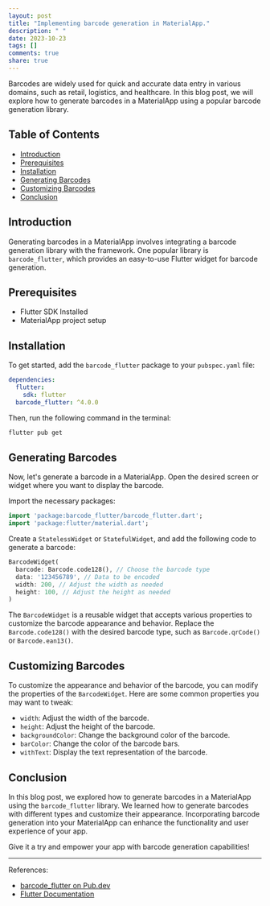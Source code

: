 ```yaml
---
layout: post
title: "Implementing barcode generation in MaterialApp."
description: " "
date: 2023-10-23
tags: []
comments: true
share: true
---
```


Barcodes are widely used for quick and accurate data entry in various domains, such as retail, logistics, and healthcare. In this blog post, we will explore how to generate barcodes in a MaterialApp using a popular barcode generation library.

## Table of Contents

- [Introduction](#introduction)
- [Prerequisites](#prerequisites)
- [Installation](#installation)
- [Generating Barcodes](#generating-barcodes)
- [Customizing Barcodes](#customizing-barcodes)
- [Conclusion](#conclusion)

## Introduction

Generating barcodes in a MaterialApp involves integrating a barcode generation library with the framework. One popular library is `barcode_flutter`, which provides an easy-to-use Flutter widget for barcode generation.

## Prerequisites

- Flutter SDK Installed
- MaterialApp project setup

## Installation

To get started, add the `barcode_flutter` package to your `pubspec.yaml` file:

```yaml
dependencies:
  flutter:
    sdk: flutter
  barcode_flutter: ^4.0.0
```

Then, run the following command in the terminal:

```bash
flutter pub get
```

## Generating Barcodes

Now, let's generate a barcode in a MaterialApp. Open the desired screen or widget where you want to display the barcode.

Import the necessary packages:

```dart
import 'package:barcode_flutter/barcode_flutter.dart';
import 'package:flutter/material.dart';
```

Create a `StatelessWidget` or `StatefulWidget`, and add the following code to generate a barcode:

```dart
BarcodeWidget(
  barcode: Barcode.code128(), // Choose the barcode type
  data: '123456789', // Data to be encoded
  width: 200, // Adjust the width as needed
  height: 100, // Adjust the height as needed
)
```

The `BarcodeWidget` is a reusable widget that accepts various properties to customize the barcode appearance and behavior. Replace the `Barcode.code128()` with the desired barcode type, such as `Barcode.qrCode()` or `Barcode.ean13()`.

## Customizing Barcodes

To customize the appearance and behavior of the barcode, you can modify the properties of the `BarcodeWidget`. Here are some common properties you may want to tweak:

- `width`: Adjust the width of the barcode.
- `height`: Adjust the height of the barcode.
- `backgroundColor`: Change the background color of the barcode.
- `barColor`: Change the color of the barcode bars.
- `withText`: Display the text representation of the barcode.

## Conclusion

In this blog post, we explored how to generate barcodes in a MaterialApp using the `barcode_flutter` library. We learned how to generate barcodes with different types and customize their appearance. Incorporating barcode generation into your MaterialApp can enhance the functionality and user experience of your app.

Give it a try and empower your app with barcode generation capabilities!

---

References:
- [barcode_flutter on Pub.dev](https://pub.dev/packages/barcode_flutter)
- [Flutter Documentation](https://flutter.dev/docs)
